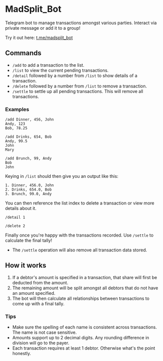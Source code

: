 # MadSplit_Bot

Telegram bot to manage transactions amongst various parties. Interact via private message or add it to a group!

Try it out here: [t.me/madsplit_bot](https://t.me/madsplit_bot)

## Commands
- `/add` to add a transaction to the list.
- `/list` to view the current pending transactions.
- `/detail` followed by a number from `/list` to show details of a transaction.
- `/delete` followed by a number from `/list` to remove a transaction.
- `/settle` to settle up all pending transactions. This will remove all transactions.

### Examples
```
/add Dinner, 456, John
Andy, 123
Bob, 78.25

/add Drinks, 654, Bob
Andy, 99.5
John
Mary

/add Brunch, 99, Andy
Bob
John
```

Keying in `/list` should then give you an output like this:

```
1. Dinner, 456.0, John
2. Drinks, 654.0, Bob
3. Brunch, 99.0, Andy
```

You can then reference the list index to delete a transaction or view more details about it.

```
/detail 1

/delete 2
```

Finally once you're happy with the transactions recorded. Use `/settle` to calculate the final tally!
- The `/settle` operation will also remove all transaction data stored.


## How it works
1. If a debtor's amount is specified in a transaction, that share will first be deducted from the amount.
2. The remaining amount will be split amongst all debtors that do not have an amount specified.
3. The bot will then calculate all relationships between transactions to come up with a final tally.

### Tips
- Make sure the spelling of each name is consistent across transactions. The name is not case sensitive.
- Amounts support up to 2 decimal digits. Any rounding difference in division will go to the payer.
- Each transaction requires at least 1 debtor. Otherwise what's the point honestly.

